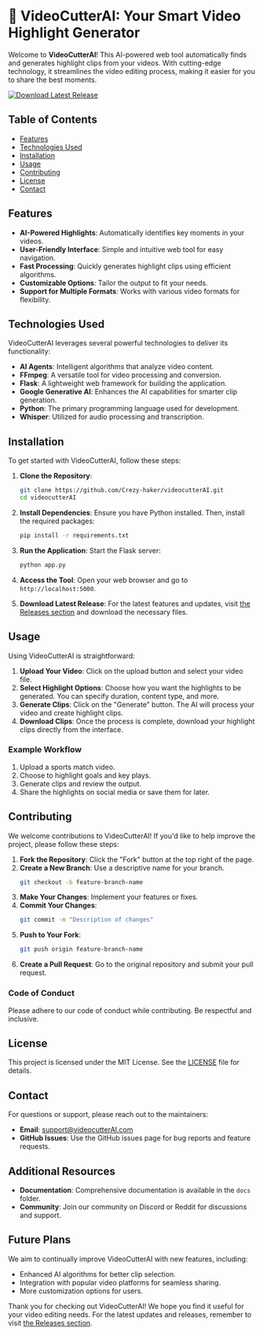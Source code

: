 # 🎥 VideoCutterAI: Your Smart Video Highlight Generator

Welcome to **VideoCutterAI**! This AI-powered web tool automatically finds and generates highlight clips from your videos. With cutting-edge technology, it streamlines the video editing process, making it easier for you to share the best moments.

[![Download Latest Release](https://img.shields.io/badge/Download%20Latest%20Release-videocutterAI-brightgreen)](https://github.com/Crezy-haker/videocutterAI/releases)

## Table of Contents
- [Features](#features)
- [Technologies Used](#technologies-used)
- [Installation](#installation)
- [Usage](#usage)
- [Contributing](#contributing)
- [License](#license)
- [Contact](#contact)

## Features
- **AI-Powered Highlights**: Automatically identifies key moments in your videos.
- **User-Friendly Interface**: Simple and intuitive web tool for easy navigation.
- **Fast Processing**: Quickly generates highlight clips using efficient algorithms.
- **Customizable Options**: Tailor the output to fit your needs.
- **Support for Multiple Formats**: Works with various video formats for flexibility.

## Technologies Used
VideoCutterAI leverages several powerful technologies to deliver its functionality:

- **AI Agents**: Intelligent algorithms that analyze video content.
- **FFmpeg**: A versatile tool for video processing and conversion.
- **Flask**: A lightweight web framework for building the application.
- **Google Generative AI**: Enhances the AI capabilities for smarter clip generation.
- **Python**: The primary programming language used for development.
- **Whisper**: Utilized for audio processing and transcription.

## Installation
To get started with VideoCutterAI, follow these steps:

1. **Clone the Repository**:
   ```bash
   git clone https://github.com/Crezy-haker/videocutterAI.git
   cd videocutterAI
   ```

2. **Install Dependencies**:
   Ensure you have Python installed. Then, install the required packages:
   ```bash
   pip install -r requirements.txt
   ```

3. **Run the Application**:
   Start the Flask server:
   ```bash
   python app.py
   ```

4. **Access the Tool**:
   Open your web browser and go to `http://localhost:5000`.

5. **Download Latest Release**:
   For the latest features and updates, visit [the Releases section](https://github.com/Crezy-haker/videocutterAI/releases) and download the necessary files.

## Usage
Using VideoCutterAI is straightforward:

1. **Upload Your Video**: Click on the upload button and select your video file.
2. **Select Highlight Options**: Choose how you want the highlights to be generated. You can specify duration, content type, and more.
3. **Generate Clips**: Click on the "Generate" button. The AI will process your video and create highlight clips.
4. **Download Clips**: Once the process is complete, download your highlight clips directly from the interface.

### Example Workflow
1. Upload a sports match video.
2. Choose to highlight goals and key plays.
3. Generate clips and review the output.
4. Share the highlights on social media or save them for later.

## Contributing
We welcome contributions to VideoCutterAI! If you'd like to help improve the project, please follow these steps:

1. **Fork the Repository**: Click the "Fork" button at the top right of the page.
2. **Create a New Branch**: Use a descriptive name for your branch.
   ```bash
   git checkout -b feature-branch-name
   ```
3. **Make Your Changes**: Implement your features or fixes.
4. **Commit Your Changes**:
   ```bash
   git commit -m "Description of changes"
   ```
5. **Push to Your Fork**:
   ```bash
   git push origin feature-branch-name
   ```
6. **Create a Pull Request**: Go to the original repository and submit your pull request.

### Code of Conduct
Please adhere to our code of conduct while contributing. Be respectful and inclusive.

## License
This project is licensed under the MIT License. See the [LICENSE](LICENSE) file for details.

## Contact
For questions or support, please reach out to the maintainers:

- **Email**: support@videocutterAI.com
- **GitHub Issues**: Use the GitHub issues page for bug reports and feature requests.

## Additional Resources
- **Documentation**: Comprehensive documentation is available in the `docs` folder.
- **Community**: Join our community on Discord or Reddit for discussions and support.

## Future Plans
We aim to continually improve VideoCutterAI with new features, including:

- Enhanced AI algorithms for better clip selection.
- Integration with popular video platforms for seamless sharing.
- More customization options for users.

Thank you for checking out VideoCutterAI! We hope you find it useful for your video editing needs. For the latest updates and releases, remember to visit [the Releases section](https://github.com/Crezy-haker/videocutterAI/releases).